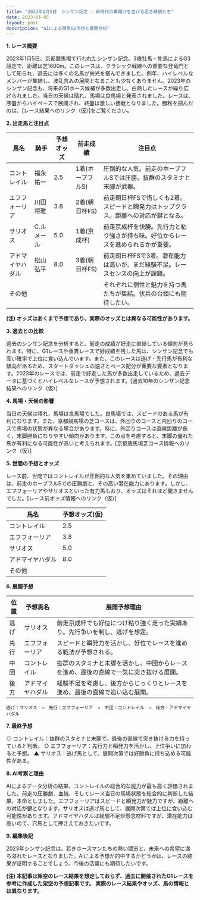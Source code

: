 ```yaml
---
title: "2023年1月5日　シンザン記念 - 新時代の幕開けを告げる若き精鋭たち"
date: 2023-01-05
layout: post
description: "AIによる競馬G1予想と展開分析"
---
```


**1. レース概要**

2023年1月5日、京都競馬場で行われたシンザン記念。3歳牡馬・牝馬によるG3競走で、距離は芝1600m。このレースは、クラシック戦線への重要な登竜門として知られ、過去には多くの名馬が栄光を掴んできました。例年、ハイレベルなメンバーが集結し、波乱含みの展開となることも少なくありません。2023年のシンザン記念も、将来のG1ホース候補が多数出走し、白熱したレースが繰り広げられました。当日の天候は晴れ、馬場は良馬場と発表されました。レースは、序盤からハイペースで展開され、終盤は激しい接戦となりました。勝利を掴んだのは、[レース結果へのリンク（仮）]をご覧ください。


**2. 出走馬と注目点**

| 馬名       | 騎手       | 予想オッズ | 前走成績 | 注目点                                                                        |
|------------|-------------|------------|----------|-----------------------------------------------------------------------------|
| コントレイル | 福永祐一     | 2.5        | 1着(ホープフルS) | 圧倒的な人気。前走のホープフルSでは圧勝。抜群のスタミナと末脚が武器。              |
| エフフォーリア | 川田将雅     | 3.8        | 2着(朝日杯FS)  | 前走朝日杯FSで惜しくも2着。スピードと瞬発力はトップクラス。距離への対応が鍵となる。 |
| サリオス     | C.ルメール | 5.0        | 1着(京成杯)   | 前走京成杯を快勝。先行力と粘り強さが持ち味。好位からレースを進められるかが重要。     |
| アドマイヤハダル | 松山弘平     | 8.0        | 3着(朝日杯FS)  | 前走朝日杯FSで3着。潜在能力は高いが、まだ経験不足。レースセンスの向上が課題。         |
| その他       |             |            |          | それぞれに個性と魅力を持つ馬たちが集結。伏兵の台頭にも期待したい。                            |


**(注) オッズはあくまで予想であり、実際のオッズとは異なる可能性があります。**


**3. 過去との比較**

過去のシンザン記念を分析すると、前走の成績が好走に直結している傾向が見られます。特に、G1レースや重賞レースで好成績を残した馬は、シンザン記念でも高い確率で上位に食い込んでいます。また、このレースは逃げ・先行馬が有利な傾向があるため、スタートダッシュの速さとペース配分が重要な要素となります。2023年のレースでは、前走で好走した馬が多数出走しているため、過去データに基づくとハイレベルなレースが予想されます。[過去10年のシンザン記念結果へのリンク（仮）]


**4. 馬場・天候の影響**

当日の天候は晴れ、馬場は良馬場でした。良馬場では、スピードのある馬が有利になります。また、京都競馬場の芝コースは、外回りのコースと内回りのコースで馬場の状態が異なる場合があります。特に、外回りコースは直線距離が長く、末脚勝負になりやすい傾向があります。この点を考慮すると、末脚の優れた馬が有利になる可能性が高いと考えられます。[京都競馬場芝コース情報へのリンク（仮）]


**5. 世間の予想とオッズ**

レース前、世間ではコントレイルが圧倒的な人気を集めていました。その理由は、前走のホープフルSでの圧勝劇と、その高い潜在能力にあります。しかし、エフフォーリアやサリオスといった有力馬もおり、オッズはそれほど開きませんでした。[レース前オッズ情報へのリンク（仮）]


| 馬名       | 予想オッズ(仮) |
|------------|-----------------|
| コントレイル | 2.5             |
| エフフォーリア | 3.8             |
| サリオス     | 5.0             |
| アドマイヤハダル | 8.0             |
| その他       |                  |


**6. 展開予想**

| 位置 | 予想馬名       | 展開予想理由                                                                  |
|-----|----------------|-------------------------------------------------------------------------------|
| 逃げ | サリオス         | 前走京成杯でも好位につけ粘り強く走った実績あり。先行争いを制し、逃げを想定。              |
| 先行| エフフォーリア   | スピードと瞬発力を活かし、好位でレースを進める戦法が予想される。                 |
| 中団| コントレイル     | 抜群のスタミナと末脚を活かし、中団からレースを進め、最後の直線で一気に突き抜ける展開。 |
| 後方| アドマイヤハダル | 経験不足を考慮し、後方からじっくりとレースを進め、最後の直線で追い込む展開。         |


```
逃げ：サリオス　→　先行：エフフォーリア　→　中団：コントレイル　→　後方：アドマイヤハダル
```

**7. 最終予想**

◎ コントレイル：抜群のスタミナと末脚で、最後の直線で突き抜ける力を持っていると判断。
○ エフフォーリア：先行力と瞬発力を活かし、上位争いに加わると予想。
▲ サリオス：逃げ馬として、展開次第では好勝負に持ち込める可能性がある。


**8. AI考察と理由**

AIによるデータ分析の結果、コントレイルの総合的な能力が最も高く評価されました。前走の圧勝劇、血統、そしてレース当日の馬場状態を総合的に判断した結果、本命としました。エフフォーリアはスピードと瞬発力が魅力ですが、距離への対応が鍵となります。サリオスは逃げ馬として、展開次第では上位に食い込む可能性があります。アドマイヤハダルは経験不足が懸念材料ですが、潜在能力は高いので、穴馬として押さえておきたいです。


**9. 編集後記**

2023年シンザン記念は、若きホースマンたちの熱い闘志と、未来への希望に満ち溢れたレースとなりました。AIによる予想が的中するかどうかは、レースの結果が証明することでしょう。今後の活躍にも期待したいです。


**(注) 本記事は架空のレース結果を想定しておらず、過去に開催されたG1レースを参考に作成した架空の予想記事です。  実際のレース結果やオッズ、馬の情報とは異なります。**
